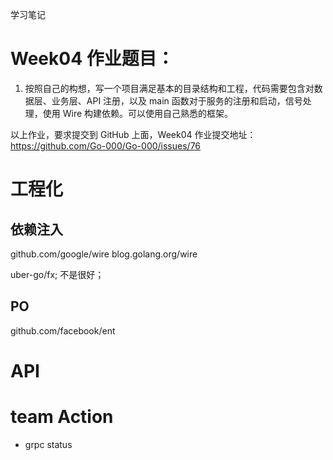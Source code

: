 学习笔记

# Week04 作业题目：
1. 按照自己的构想，写一个项目满足基本的目录结构和工程，代码需要包含对数据层、业务层、API 注册，以及 main 函数对于服务的注册和启动，信号处理，使用 Wire 构建依赖。可以使用自己熟悉的框架。

以上作业，要求提交到 GitHub 上面，Week04 作业提交地址：
https://github.com/Go-000/Go-000/issues/76

# 工程化
## 依赖注入
github.com/google/wire
blog.golang.org/wire

uber-go/fx; 不是很好；

## PO
github.com/facebook/ent

# API



# team Action
* grpc status